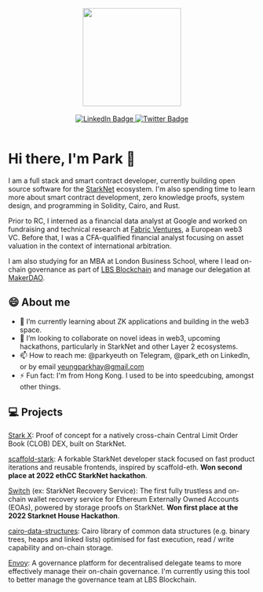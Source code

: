 <div id="header" align="center">
  <img src="https://media.giphy.com/media/3kPDmoWdBpQPNhCnUG/giphy.gif" width="200"/>
  <br><br>
  <div id="badges">
  <a href="https://www.linkedin.com/in/park-yeung/">
    <img src="https://img.shields.io/badge/LinkedIn-blue?style=for-the-badge&logo=linkedin&logoColor=white" alt="LinkedIn Badge"/>
  </a>
  <a href="https://twitter.com/park_eth">
    <img src="https://img.shields.io/badge/Twitter-9cf?style=for-the-badge&logo=twitter&logoColor=black" alt="Twitter Badge"/>
  </a>
</div>
</div>

<br>


# Hi there, I'm Park 👋

I am a full stack and smart contract developer, currently building open source software for the [StarkNet](https://starknet.io/what-is-starknet/) ecosystem. I'm also spending time to learn more about smart contract development, zero knowledge proofs, system design, and programming in Solidity, Cairo, and Rust.

Prior to RC, I interned as a financial data analyst at Google and worked on fundraising and technical research at [Fabric Ventures](http://fabric.vc), a European web3 VC. Before that, I was a CFA-qualified financial analyst focusing on asset valuation in the context of international arbitration.

I am also studying for an MBA at London Business School, where I lead on-chain governance as part of [LBS Blockchain](https://lbs-blockchain.com/) and manage our delegation at [MakerDAO](https://makerdao.com/). 

## 😄 About me 

- 🌱 I’m currently learning about ZK applications and building in the web3 space.
- 👯 I’m looking to collaborate on novel ideas in web3, upcoming hackathons, particularly in StarkNet and other Layer 2 ecosystems.
- 📫 How to reach me: @parkyeuth on Telegram, @park_eth on LinkedIn, or by email [yeungparkhay@gmail.com](mailto:yeungparkhay@gmail.com)
- ⚡ Fun fact: I'm from Hong Kong. I used to be into speedcubing, amongst other things.

## 💻 Projects

[Stark X](https://github.com/stark-dex): Proof of concept for a natively cross-chain Central Limit Order Book (CLOB) DEX, built on StarkNet.

[scaffold-stark](https://github.com/parketh/scaffold-stark): A forkable StarkNet developer stack focused on fast product iterations and reusable frontends, inspired by scaffold-eth. **Won second place at 2022 ethCC StarkNet hackathon**.

[Switch](https://github.com/switch-recover/switch) (ex: StarkNet Recovery Service): The first fully trustless and on-chain wallet recovery service for Ethereum Externally Owned Accounts (EOAs), powered by storage proofs on StarkNet. **Won first place at the 2022 Starknet House Hackathon**.

[cairo-data-structures](https://github.com/parketh/cairo-data-structures): Cairo library of common data structures (e.g. binary trees, heaps and linked lists) optimised for fast execution, read / write capability and on-chain storage. 

[Envoy](https://github.com/parketh/envoy): A governance platform for decentralised delegate teams to more effectively manage their on-chain governance. I'm currently using this tool to better manage the governance team at LBS Blockchain.
